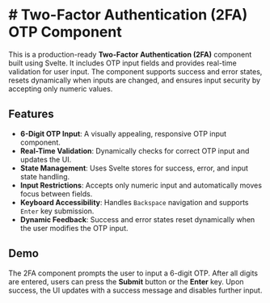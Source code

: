 # # Two-Factor Authentication (2FA) OTP Component

This is a production-ready **Two-Factor Authentication (2FA)** component built using Svelte. It includes OTP input fields and provides real-time validation for user input. The component supports success and error states, resets dynamically when inputs are changed, and ensures input security by accepting only numeric values.

## Features

- **6-Digit OTP Input**: A visually appealing, responsive OTP input component.
- **Real-Time Validation**: Dynamically checks for correct OTP input and updates the UI.
- **State Management**: Uses Svelte stores for success, error, and input state handling.
- **Input Restrictions**: Accepts only numeric input and automatically moves focus between fields.
- **Keyboard Accessibility**: Handles `Backspace` navigation and supports `Enter` key submission.
- **Dynamic Feedback**: Success and error states reset dynamically when the user modifies the OTP input.

## Demo

The 2FA component prompts the user to input a 6-digit OTP. After all digits are entered, users can press the **Submit** button or the **Enter** key. Upon success, the UI updates with a success message and disables further input.